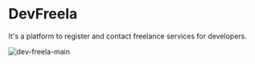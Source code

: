 # DevFreela
It's a platform to register and contact freelance services for developers.

![dev-freela-main](https://github.com/Mayardes/DevFreela/assets/25830942/8f13e832-fd0b-47c5-ad04-5df3043d23a6)
